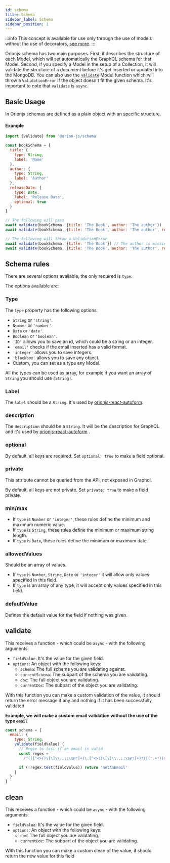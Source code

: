 ```yaml
---
id: schema
title: Schema
sidebar_label: Schema
sidebar_position: 1
---
```


:::info
This concept is available for use only through the use of models without the use of decorators, [see more](../basics/models.md#create-a-model).
:::

Orionjs schema has two main purposes. First, it describes the structure of each Model, which will set automatically the GraphQL schema for that Model. Second, if you specify a Model in the setup of a Collection, it will validate the structure of a document before it's get inserted or updated into the MongoDB. You can also use the [`validate`](https://orionjs.com/docs/models#validate-and-clean) Model function which will throw a `ValidationError` if the object doesn't fit the given schema. It's important to note that `validate` is `async`.

## Basic Usage

In Orionjs schemas are defined as a plain object with an specific structure.

#### Example

```js
import {validate} from '@orion-js/schema'

const bookSchema = {
  title: {
    type: String,
    label: 'Name'
  },
  author: {
    type: String,
    label: 'Author'
  },
  releaseDate: {
    type: Date,
    label: 'Release Date',
    optional: true
  }
}

// The following will pass
await validate(bookSchema, {title: 'The Book', author: 'The author'})
await validate(bookSchema, {title: 'The Book', author: 'The author', releaseDate: new Date()})

// The following will throw a ValidationError
await validate(bookSchema, {title: 'The Book'}) // The author is missing
await validate(bookSchema, {title: 'The Book', author: 'The author', releaseDate: 3}) // releaseDate should be type date
```

## Schema rules

There are several options available, the only required is `type`.

The options available are:

### Type

The `type` property has the following options:

- `String` or `'string'`.
- `Number` or `'number'`.
- `Date` or `'date'`.
- `Boolean` or `'boolean'`.
- `'ID'` allows you to save an id, which could be a string or an integer.
- `'email'` checks if the email inserted has a valid format.
- `'integer'` allows you to save integers.
- `'blackbox'` allows you to save any object.
- Custom, you can set as a type any Model.

All the types can be used as array, for example if you want an array of `String` you should use
`[String]`.

### Label

The `label` should be a `String`. It's used by [orionjs-react-autoform](https://github.com/orionjs/orionjs-react-autoform 'orionjs-react-autoform').

### description

The `description` should be a `String`. It will be the description for GraphQL and it's used by [orionjs-react-autoform](https://github.com/orionjs/orionjs-react-autoform 'orionjs-react-autoform')
.

### optional

By default, all keys are required. Set `optional: true` to make a field optional.

### private

This attribute cannot be queried from the API, not exposed in Graphql.

By default, all keys are not private. Set `private: true` to make a field private.

### min/max

- If `type` is `Number` or `'integer'`, these rules define the minimum and maximum numeric value.
- If `type` is `String`, these rules define the minimum or maximum string length.
- If `type` is `Date`, these rules define the minimum or maximum date.

### allowedValues

Should be an array of values.

- If `type` is `Number`, `String`, `Date` or `'integer'` it will allow only values specified in
  this field.
- If `type` is an array of any type, it will accept only values specified in this field.

### defaultValue

Defines the default value for the field if nothing was given.

## validate

This receives a function - which could be `async` - with the following arguments:

- `fieldValue`: It's the value for the given field.
- `options`: An object with the following keys:
  - `schema`: The full schema you are validating against.
  - `currentSchema`: The subpart of the schema you are validating.
  - `doc`: The full object you are validating.
  - `currentDoc`: The subpart of the object you are validating.

With this function you can make a custom validation of the value, it should return the error message
if any and nothing if it has been successfully validated

**Example, we will make a custom email validation without the use of the type `email`**

```js
const schema = {
  email: {
    type: String,
    validate(fieldValue) {
      // Regex to test if an email is valid
      const regex =
        /^(([^<>()\[\]\\.,;:\s@"]+(\.[^<>()\[\]\\.,;:\s@"]+)*)|(".+"))@((\[[0-9]{1,3}\.[0-9]{1,3}\.[0-9]{1,3}\.[0-9]{1,3}])|(([a-zA-Z\-0-9]+\.)+[a-zA-Z]{2,}))$/

      if (!regex.test(fieldValue)) return 'notAnEmail'
    }
  }
}
```

## clean

This receives a function - which could be `async` - with the following arguments:

- `fieldValue`: It's the value for the given field.
- `options`: An object with the following keys:
  - `doc`: The full object you are validating.
  - `currentDoc`: The subpart of the object you are validating.

With this function you can make a custom clean of the value, it should return the new value for this
field
